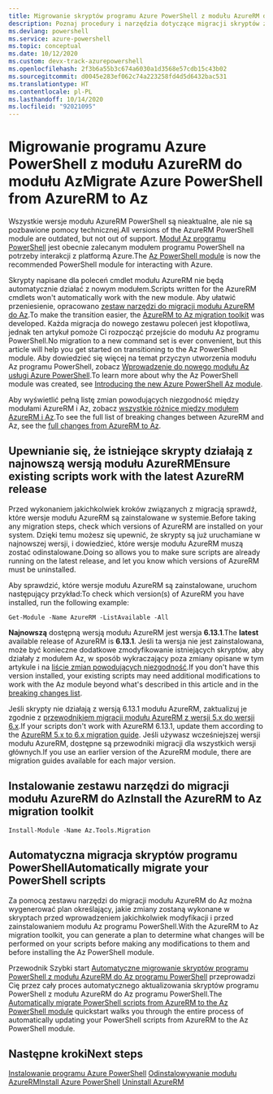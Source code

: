 ```yaml
---
title: Migrowanie skryptów programu Azure PowerShell z modułu AzureRM do modułu Az
description: Poznaj procedury i narzędzia dotyczące migracji skryptów z modułu AzureRM do nowego modułu Az.
ms.devlang: powershell
ms.service: azure-powershell
ms.topic: conceptual
ms.date: 10/12/2020
ms.custom: devx-track-azurepowershell
ms.openlocfilehash: 2f3b6a55b3c674a6030a1d3568e57cdb15c43b02
ms.sourcegitcommit: d0045e283ef062c74a223258fd4d5d6432bac531
ms.translationtype: HT
ms.contentlocale: pl-PL
ms.lasthandoff: 10/14/2020
ms.locfileid: "92021095"
---
```

# <a name="migrate-azure-powershell-from-azurerm-to-az"></a><span data-ttu-id="81a04-103">Migrowanie programu Azure PowerShell z modułu AzureRM do modułu Az</span><span class="sxs-lookup"><span data-stu-id="81a04-103">Migrate Azure PowerShell from AzureRM to Az</span></span>

<span data-ttu-id="81a04-104">Wszystkie wersje modułu AzureRM PowerShell są nieaktualne, ale nie są pozbawione pomocy technicznej.</span><span class="sxs-lookup"><span data-stu-id="81a04-104">All versions of the AzureRM PowerShell module are outdated, but not out of support.</span></span> <span data-ttu-id="81a04-105">[Moduł Az programu PowerShell](install-az-ps.md) jest obecnie zalecanym modułem programu PowerShell na potrzeby interakcji z platformą Azure.</span><span class="sxs-lookup"><span data-stu-id="81a04-105">The [Az PowerShell module](install-az-ps.md) is now the recommended PowerShell module for interacting with Azure.</span></span>

<span data-ttu-id="81a04-106">Skrypty napisane dla poleceń cmdlet modułu AzureRM nie będą automatycznie działać z nowym modułem.</span><span class="sxs-lookup"><span data-stu-id="81a04-106">Scripts written for the AzureRM cmdlets won't automatically work with the new module.</span></span> <span data-ttu-id="81a04-107">Aby ułatwić przeniesienie, opracowano [zestaw narzędzi do migracji modułu AzureRM do Az](https://github.com/Azure/azure-powershell-migration).</span><span class="sxs-lookup"><span data-stu-id="81a04-107">To make the transition easier, the [AzureRM to Az migration toolkit](https://github.com/Azure/azure-powershell-migration) was developed.</span></span> <span data-ttu-id="81a04-108">Każda migracja do nowego zestawu poleceń jest kłopotliwa, jednak ten artykuł pomoże Ci rozpocząć przejście do modułu Az programu PowerShell.</span><span class="sxs-lookup"><span data-stu-id="81a04-108">No migration to a new command set is ever convenient, but this article will help you get started on transitioning to the Az PowerShell module.</span></span> <span data-ttu-id="81a04-109">Aby dowiedzieć się więcej na temat przyczyn utworzenia modułu Az programu PowerShell, zobacz [Wprowadzenie do nowego modułu Az usługi Azure PowerShell](new-azureps-module-az.md).</span><span class="sxs-lookup"><span data-stu-id="81a04-109">To learn more about why the Az PowerShell module was created, see [Introducing the new Azure PowerShell Az module](new-azureps-module-az.md).</span></span>

<span data-ttu-id="81a04-110">Aby wyświetlić pełną listę zmian powodujących niezgodność między modułami AzureRM i Az, zobacz [wszystkie różnice między modułem AzureRM i Az](migrate-az-1.0.0.md).</span><span class="sxs-lookup"><span data-stu-id="81a04-110">To see the full list of breaking changes between AzureRM and Az, see the [full changes from AzureRM to Az](migrate-az-1.0.0.md).</span></span>

## <a name="ensure-existing-scripts-work-with-the-latest-azurerm-release"></a><span data-ttu-id="81a04-111">Upewnianie się, że istniejące skrypty działają z najnowszą wersją modułu AzureRM</span><span class="sxs-lookup"><span data-stu-id="81a04-111">Ensure existing scripts work with the latest AzureRM release</span></span>

<span data-ttu-id="81a04-112">Przed wykonaniem jakichkolwiek kroków związanych z migracją sprawdź, które wersje modułu AzureRM są zainstalowane w systemie.</span><span class="sxs-lookup"><span data-stu-id="81a04-112">Before taking any migration steps, check which versions of AzureRM are installed on your system.</span></span>
<span data-ttu-id="81a04-113">Dzięki temu możesz się upewnić, że skrypty są już uruchamiane w najnowszej wersji, i dowiedzieć, które wersje modułu AzureRM muszą zostać odinstalowane.</span><span class="sxs-lookup"><span data-stu-id="81a04-113">Doing so allows you to make sure scripts are already running on the latest release, and let you know which versions of AzureRM must be uninstalled.</span></span>

<span data-ttu-id="81a04-114">Aby sprawdzić, które wersje modułu AzureRM są zainstalowane, uruchom następujący przykład:</span><span class="sxs-lookup"><span data-stu-id="81a04-114">To check which version(s) of AzureRM you have installed, run the following example:</span></span>

```azurepowershell
Get-Module -Name AzureRM -ListAvailable -All
```

<span data-ttu-id="81a04-115">**Najnowszą** dostępną wersją modułu AzureRM jest wersja **6.13.1**.</span><span class="sxs-lookup"><span data-stu-id="81a04-115">The **latest** available release of AzureRM is **6.13.1**.</span></span> <span data-ttu-id="81a04-116">Jeśli ta wersja nie jest zainstalowana, może być konieczne dodatkowe zmodyfikowanie istniejących skryptów, aby działały z modułem Az, w sposób wykraczający poza zmiany opisane w tym artykule i na [liście zmian powodujących niezgodność](migrate-az-1.0.0.md).</span><span class="sxs-lookup"><span data-stu-id="81a04-116">If you don't have this version installed, your existing scripts may need additional modifications to work with the Az module beyond what's described in this article and in the [breaking changes list](migrate-az-1.0.0.md).</span></span>

<span data-ttu-id="81a04-117">Jeśli skrypty nie działają z wersją 6.13.1 modułu AzureRM, zaktualizuj je zgodnie z [przewodnikiem migracji modułu AzureRM z wersji 5.x do wersji 6.x](/powershell/azure/azurerm/migration-guide.6.0.0).</span><span class="sxs-lookup"><span data-stu-id="81a04-117">If your scripts don't work with AzureRM 6.13.1, update them according to the [AzureRM 5.x to 6.x migration guide](/powershell/azure/azurerm/migration-guide.6.0.0).</span></span> <span data-ttu-id="81a04-118">Jeśli używasz wcześniejszej wersji modułu AzureRM, dostępne są przewodniki migracji dla wszystkich wersji głównych.</span><span class="sxs-lookup"><span data-stu-id="81a04-118">If you use an earlier version of the AzureRM module, there are migration guides available for each major version.</span></span>

## <a name="install-the-azurerm-to-az-migration-toolkit"></a><span data-ttu-id="81a04-119">Instalowanie zestawu narzędzi do migracji modułu AzureRM do Az</span><span class="sxs-lookup"><span data-stu-id="81a04-119">Install the AzureRM to Az migration toolkit</span></span>

```azurepowershell
Install-Module -Name Az.Tools.Migration
```

## <a name="automatically-migrate-your-powershell-scripts"></a><span data-ttu-id="81a04-120">Automatyczna migracja skryptów programu PowerShell</span><span class="sxs-lookup"><span data-stu-id="81a04-120">Automatically migrate your PowerShell scripts</span></span>

<span data-ttu-id="81a04-121">Za pomocą zestawu narzędzi do migracji modułu AzureRM do Az można wygenerować plan określający, jakie zmiany zostaną wykonane w skryptach przed wprowadzeniem jakichkolwiek modyfikacji i przed zainstalowaniem modułu Az programu PowerShell.</span><span class="sxs-lookup"><span data-stu-id="81a04-121">With the AzureRM to Az migration toolkit, you can generate a plan to determine what changes will be performed on your scripts before making any modifications to them and before installing the Az PowerShell module.</span></span>

<span data-ttu-id="81a04-122">Przewodnik Szybki start [Automatyczne migrowanie skryptów programu PowerShell z modułu AzureRM do Az programu PowerShell](quickstart-migrate-azurerm-to-az-automatically.md) przeprowadzi Cię przez cały proces automatycznego aktualizowania skryptów programu PowerShell z modułu AzureRM do Az programu PowerShell.</span><span class="sxs-lookup"><span data-stu-id="81a04-122">The [Automatically migrate PowerShell scripts from AzureRM to the Az PowerShell module](quickstart-migrate-azurerm-to-az-automatically.md) quickstart walks you through the entire process of automatically updating your PowerShell scripts from AzureRM to the Az PowerShell module.</span></span>

## <a name="next-steps"></a><span data-ttu-id="81a04-123">Następne kroki</span><span class="sxs-lookup"><span data-stu-id="81a04-123">Next steps</span></span>

<span data-ttu-id="81a04-124">[Instalowanie programu Azure PowerShell](install-az-ps.md)
[Odinstalowywanie modułu AzureRM](uninstall-az-ps.md#uninstall-the-azurerm-module)</span><span class="sxs-lookup"><span data-stu-id="81a04-124">[Install Azure PowerShell](install-az-ps.md)
[Uninstall AzureRM](uninstall-az-ps.md#uninstall-the-azurerm-module)</span></span>
